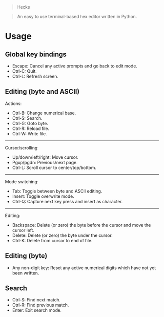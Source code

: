 
> Hecks

> An easy to use terminal-based hex editor written in Python.

# Usage

## Global key bindings

- Escape: Cancel any active prompts and go back to edit mode.
- Ctrl-C: Quit.
- Ctrl-L: Refresh screen.

## Editing (byte and ASCII)

Actions:

- Ctrl-B: Change numerical base.
- Ctrl-S: Search.
- Ctrl-G: Goto byte.
- Ctrl-R: Reload file.
- Ctrl-W: Write file.

***

Cursor/scrolling:

- Up/down/left/right: Move cursor.
- Pgup/pgdn: Previous/next page.
- Ctrl-L: Scroll cursor to center/top/bottom.

***

Mode switching:

- Tab: Toggle between byte and ASCII editing.
- Insert: Toggle overwrite mode.
- Ctrl-Q: Capture next key press and insert as character.

***

Editing:

- Backspace: Delete (or zero) the byte before the cursor and move the cursor left.
- Delete: Delete (or zero) the byte under the cursor.
- Ctrl-K: Delete from cursor to end of file.

## Editing (byte)

- Any non-digit key: Reset any active numerical digits which have not yet been written.

## Search

- Ctrl-S: Find next match.
- Ctrl-R: Find previous match.
- Enter: Exit search mode.
